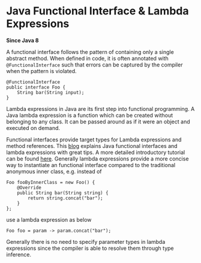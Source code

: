 # Java Functional Interface & Lambda Expressions

**Since Java 8**

A functional interface follows the pattern of containing only a single abstract method.
When defined in code, it is often annotated with `@FunctionalInterface` such that errors can be captured by the compiler when the pattern is violated. 
```
@FunctionalInterface
public interface Foo {
    String bar(String input);
}
``` 

Lambda expressions in Java are its first step into functional programming. 
A Java lambda expression is a function which can be created without belonging to any class. 
It can be passed around as if it were an object and executed on demand. 

Functional interfaces provide target types for Lambda expressions and method references.
This [blog](https://www.baeldung.com/java-8-lambda-expressions-tips) explains Java functional interfaces and lambda expressions with great tips. 
A more detailed introductory tutorial can be found [here](http://tutorials.jenkov.com/java/lambda-expressions.html).
Generally lambda expressions provide a more concise way to instantiate an functional interface 
compared to the traditional anonymous inner class, e.g. instead of 
```
Foo fooByInnerClass = new Foo() {
    @Override
    public String bar(String string) {
        return string.concat("bar");
    }
};
```
use a lambda expression as below
```
Foo foo = param -> param.concat("bar");
```
Generally there is no need to specify parameter types in lambda expressions since the compiler is able to resolve them through type inference. 
